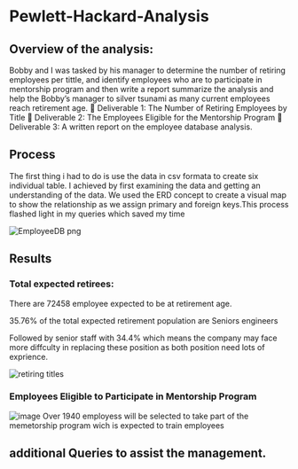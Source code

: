# Pewlett-Hackard-Analysis
## Overview of the analysis:
Bobby and I was tasked by his manager to determine the number of retiring employees per tittle, and identify employees who are to participate in mentorship program and then write a report summarize the analysis and help the Bobby’s manager to silver tsunami as many current employees reach retirement age.
	Deliverable 1: The Number of Retiring Employees by Title
	Deliverable 2: The Employees Eligible for the Mentorship Program
	Deliverable 3: A written report on the employee database analysis.

## Process
The first thing i had to do is use the data in csv formata to create six individual table. I achieved by first examining the data and getting an understanding of the data. We used the ERD concept to create a visual map to show the relationship as we assign primary and foreign keys.This process flashed light in my queries which saved my time

![EmployeeDB png](https://user-images.githubusercontent.com/115379848/215355325-566d2477-21c5-4aa8-b7a5-469168e3f73c.png)




## Results
### Total expected retirees: 
There are 72458 employee expected to be at retirement age.

35.76% of the total expected retirement population are Seniors engineers

Followed by senior staff with 34.4% which means the company may face more diffculty in replacing these position as both position need lots of exprience.

![retiring titles](https://user-images.githubusercontent.com/115379848/215355179-b630adb6-dec7-437c-99d6-508c19f02c2c.png)

### Employees Eligible to Participate in Mentorship Program
![image](https://user-images.githubusercontent.com/115379848/215360220-e9340f17-197d-4695-9b6b-f14ca514b538.png)
Over 1940 employess will be selected to take part of the memetorship program wich is expected to train employees 

## additional Queries to assist the management.
